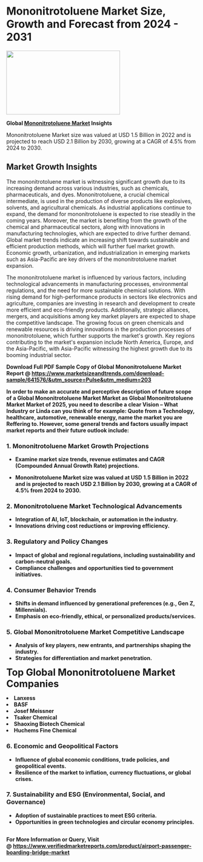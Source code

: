 <H1>Mononitrotoluene Market Size, Growth and Forecast from 2024 - 2031</H1><img class="aligncenter size-medium wp-image-584254" src="https://thirdeyenews.in/wp-content/uploads/2024/09/Global-Market-Research-300x168.jpeg" alt="" width="300" height="168" /><p><strong>Global&nbsp;<a href="https://www.marketsizeandtrends.com/download-sample/641576/&amp;utm_source=Pulse&amp;utm_medium=203">Mononitrotoluene Market</a> Insights</strong></p><p>Mononitrotoluene Market size was valued at USD 1.5 Billion in 2022 and is projected to reach USD 2.1 Billion by 2030, growing at a CAGR of 4.5% from 2024 to 2030.</p><p><h2>Market Growth Insights</h2> <p>The mononitrotoluene market is witnessing significant growth due to its increasing demand across various industries, such as chemicals, pharmaceuticals, and dyes. Mononitrotoluene, a crucial chemical intermediate, is used in the production of diverse products like explosives, solvents, and agricultural chemicals. As industrial applications continue to expand, the demand for mononitrotoluene is expected to rise steadily in the coming years. Moreover, the market is benefiting from the growth of the chemical and pharmaceutical sectors, along with innovations in manufacturing technologies, which are expected to drive further demand. Global market trends indicate an increasing shift towards sustainable and efficient production methods, which will further fuel market growth. Economic growth, urbanization, and industrialization in emerging markets such as Asia-Pacific are key drivers of the mononitrotoluene market expansion.</p> <p><strong></strong></p> <p>The mononitrotoluene market is influenced by various factors, including technological advancements in manufacturing processes, environmental regulations, and the need for more sustainable chemical solutions. With rising demand for high-performance products in sectors like electronics and agriculture, companies are investing in research and development to create more efficient and eco-friendly products. Additionally, strategic alliances, mergers, and acquisitions among key market players are expected to shape the competitive landscape. The growing focus on green chemicals and renewable resources is driving innovations in the production processes of mononitrotoluene, which further supports the market's growth. Key regions contributing to the market's expansion include North America, Europe, and the Asia-Pacific, with Asia-Pacific witnessing the highest growth due to its booming industrial sector.</p> <p><strong></p><p><span class=""><strong>Download Full PDF Sample Copy of Global Mononitrotoluene Market Report</strong> @ <a href="https://www.marketsizeandtrends.com/download-sample/641576/&amp;utm_source=Pulse&amp;utm_medium=203" target="_blank">https://www.marketsizeandtrends.com/download-sample/641576/&amp;utm_source=Pulse&amp;utm_medium=203</a></span></p><p>In order to make an accurate and perceptive description of future scope of a Global&nbsp;Mononitrotoluene Market Market as Global&nbsp;Mononitrotoluene Market Market of 2025, you need to describe a clear Vision &ndash; What Industry or Linda can you think of for example: Quote from a Technology, healthcare, automotive, renewable energy, name the market you are Reffering to. However, some general trends and factors usually impact market reports and their future outlook include:</p><h3>1.&nbsp;<strong>Mononitrotoluene Market Growth Projections</strong></h3><ul><li>Examine market size trends, revenue estimates and CAGR (Compounded Annual Growth Rate) projections.</li><li><p>Mononitrotoluene Market size was valued at USD 1.5 Billion in 2022 and is projected to reach USD 2.1 Billion by 2030, growing at a CAGR of 4.5% from 2024 to 2030.</p></li></ul><h3>2.&nbsp;<strong>Mononitrotoluene Market Technological Advancements</strong></h3><ul><li>Integration of AI, IoT, blockchain, or automation in the industry.</li><li>Innovations driving cost reductions or improving efficiency.</li></ul><h3>3.&nbsp;<strong>Regulatory and Policy Changes</strong></h3><ul><li>Impact of global and regional regulations, including sustainability and carbon-neutral goals.</li><li>Compliance challenges and opportunities tied to government initiatives.</li></ul><h3>4.&nbsp;<strong>Consumer Behavior Trends</strong></h3><ul><li>Shifts in demand influenced by generational preferences (e.g., Gen Z, Millennials).</li><li>Emphasis on eco-friendly, ethical, or personalized products/services.</li></ul><h3>5.&nbsp;<strong>Global Mononitrotoluene Market Competitive Landscape</strong></h3><ul><li>Analysis of key players, new entrants, and partnerships shaping the industry.</li><li>Strategies for differentiation and market penetration.</li></ul><p data-pm-slice="1 1 []"><span style="color: inherit; font-family: inherit; font-size: 25px;">Top Global Mononitrotoluene Market Companies</span></p><div class="" data-test-id=""><p><li>Lanxess</li><li> BASF</li><li> Josef Meissner</li><li> Tsaker Chemical</li><li> Shaoxing Biotech Chemical</li><li> Huchems Fine Chemical</li></p></div><h3>6.&nbsp;<strong>Economic and Geopolitical Factors</strong></h3><ul><li>Influence of global economic conditions, trade policies, and geopolitical events.</li><li>Resilience of the market to inflation, currency fluctuations, or global crises.</li></ul><h3>7.&nbsp;<strong>Sustainability and ESG (Environmental, Social, and Governance)</strong></h3><ul><li>Adoption of sustainable practices to meet ESG criteria.</li><li>Opportunities in green technologies and circular economy principles.</li></ul><h2><strong style="font-size: 14px;">For More Information or Query, Visit @&nbsp;</strong><a style="background-color: #ffffff; font-size: 14px;" href="https://www.marketsizeandtrends.com/report/mononitrotoluene-market/" target="_blank">https://www.verifiedmarketreports.com/product/airport-passenger-boarding-bridge-market</a></h2>

